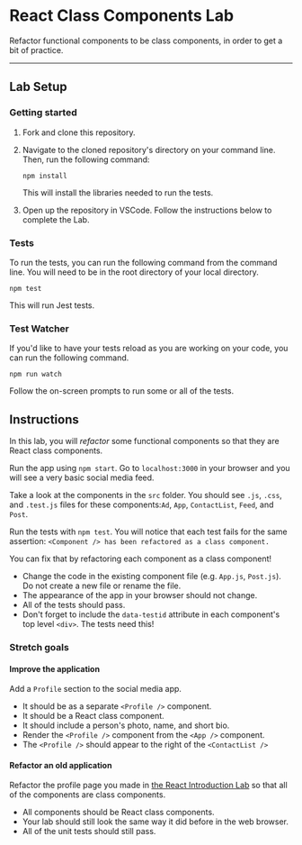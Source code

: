 # React Class Components Lab

Refactor functional components to be class components, in order to get a bit of practice.

---

## Lab Setup

### Getting started

1. Fork and clone this repository.

1. Navigate to the cloned repository's directory on your command line. Then, run the following command:

   ```
   npm install
   ```

   This will install the libraries needed to run the tests.

1. Open up the repository in VSCode. Follow the instructions below to complete the Lab.

### Tests

To run the tests, you can run the following command from the command line. You will need to be in the root directory of your local directory.

```
npm test
```

This will run Jest tests.

### Test Watcher

If you'd like to have your tests reload as you are working on your code, you can run the following command.

```
npm run watch
```

Follow the on-screen prompts to run some or all of the tests.

## Instructions

In this lab, you will _refactor_ some functional components so that they are React class components.

Run the app using `npm start`. Go to `localhost:3000` in your browser and you will see a very basic social media feed.

Take a look at the components in the `src` folder. You should see `.js`, `.css`, and `.test.js` files for these components:`Ad`, `App`, `ContactList`, `Feed`, and `Post`.

Run the tests with `npm test`. You will notice that each test fails for the same assertion: `<Component /> has been refactored as a class component.`

You can fix that by refactoring each component as a class component!

- Change the code in the existing component file (e.g. `App.js`, `Post.js`). Do not create a new file or rename the file.
- The appearance of the app in your browser should not change.
- All of the tests should pass.
- Don't forget to include the `data-testid` attribute in each component's top level `<div>`. The tests need this!

### Stretch goals

#### Improve the application

Add a `Profile` section to the social media app.

- It should be as a separate `<Profile />` component.
- It should be a React class component.
- It should include a person's photo, name, and short bio.
- Render the `<Profile />` component from the `<App />` component.
- The `<Profile />` should appear to the right of the `<ContactList />`

#### Refactor an old application

Refactor the profile page you made in [the React Introduction Lab](https://github.com/joinpursuit/Pursuit-Core-Web-React-Introduction-Lab) so that all of the components are class components.

- All components should be React class components.
- Your lab should still look the same way it did before in the web browser.
- All of the unit tests should still pass.
